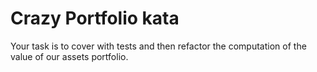 # Crazy Portfolio kata

Your task is to cover with tests and then refactor the computation of the value of our assets portfolio.

